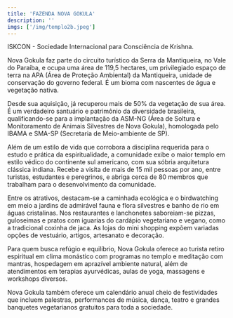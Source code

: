 ```yaml
---
title: 'FAZENDA NOVA GOKULA'
description: ''
imgs: ['/img/templo2b.jpeg']
---
```

ISKCON - Sociedade Internacional para Consciência de Krishna.

Nova Gokula faz parte do circuito turístico da Serra da Mantiqueira, no Vale do Paraíba, e ocupa uma área de 119,5 hectares, um privilegiado espaço de terra na APA (Área de Proteção Ambiental) da Mantiqueira, unidade de conservação do governo federal. É um bioma com nascentes de água e vegetação nativa.

Desde sua aquisição, já recuperou mais de 50% da vegetação de sua área. É um verdadeiro santuário e patrimônio da diversidade brasileira, qualificando-se para a implantação da ASM-NG (Área de Soltura e Monitoramento de Animais Silvestres de Nova Gokula), homologada pelo IBAMA e SMA-SP (Secretaria de Meio-ambiente de SP). 

Além de um estilo de vida que corrobora a disciplina requerida para o estudo e prática da espiritualidade, a comunidade exibe o maior templo em estilo védico do continente sul americano, com sua sóbria arquitetura clássica indiana. Recebe a visita de mais de 15 mil pessoas por ano, entre turistas, estudantes e peregrinos, e abriga cerca de 80 membros que trabalham para o desenvolvimento da comunidade. 

Entre os atrativos, destacam-se a caminhada ecológica e o birdwatching em meio a jardins de admirável fauna e flora silvestres e banho de rio em águas cristalinas. Nos restaurantes e lanchonetes saboreiam-se pizzas, guloseimas e pratos com iguarias do cardápio vegetariano e vegano, como a tradicional coxinha de jaca. As lojas do mini shopping expõem variadas opções de vestuário, artigos, artesanato e decoração. 

Para quem busca refúgio e equilíbrio, Nova Gokula oferece ao turista retiro espiritual em clima monástico com programas no templo e meditação com mantras, hospedagem em aprazível ambiente natural, além de atendimentos em terapias ayurvédicas, aulas de yoga, massagens e workshops diversos. 

Nova Gokula também oferece um calendário anual cheio de festividades que incluem palestras, performances de música, dança, teatro e grandes banquetes vegetarianos gratuitos para toda a sociedade.